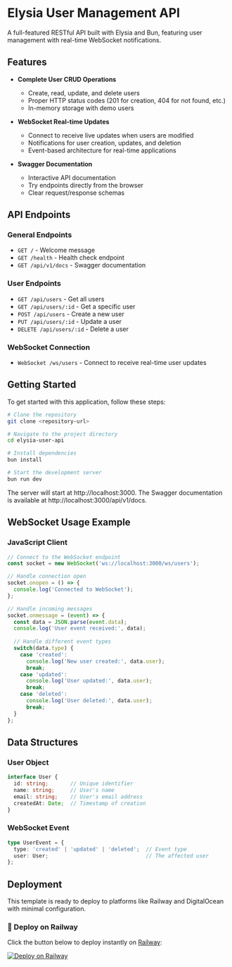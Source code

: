 # Elysia User Management API

A full-featured RESTful API built with Elysia and Bun, featuring user management with real-time WebSocket notifications.

## Features

- **Complete User CRUD Operations**
  - Create, read, update, and delete users
  - Proper HTTP status codes (201 for creation, 404 for not found, etc.)
  - In-memory storage with demo users

- **WebSocket Real-time Updates**
  - Connect to receive live updates when users are modified
  - Notifications for user creation, updates, and deletion
  - Event-based architecture for real-time applications

- **Swagger Documentation**
  - Interactive API documentation
  - Try endpoints directly from the browser
  - Clear request/response schemas

## API Endpoints

### General Endpoints
- `GET /` - Welcome message
- `GET /health` - Health check endpoint
- `GET /api/v1/docs` - Swagger documentation

### User Endpoints
- `GET /api/users` - Get all users
- `GET /api/users/:id` - Get a specific user
- `POST /api/users` - Create a new user
- `PUT /api/users/:id` - Update a user
- `DELETE /api/users/:id` - Delete a user

### WebSocket Connection
- `WebSocket /ws/users` - Connect to receive real-time user updates

## Getting Started

To get started with this application, follow these steps:

```bash
# Clone the repository
git clone <repository-url>

# Navigate to the project directory
cd elysia-user-api

# Install dependencies
bun install

# Start the development server
bun run dev
```

The server will start at http://localhost:3000.
The Swagger documentation is available at http://localhost:3000/api/v1/docs.

## WebSocket Usage Example

### JavaScript Client

```javascript
// Connect to the WebSocket endpoint
const socket = new WebSocket('ws://localhost:3000/ws/users');

// Handle connection open
socket.onopen = () => {
  console.log('Connected to WebSocket');
};

// Handle incoming messages
socket.onmessage = (event) => {
  const data = JSON.parse(event.data);
  console.log('User event received:', data);
  
  // Handle different event types
  switch(data.type) {
    case 'created':
      console.log('New user created:', data.user);
      break;
    case 'updated':
      console.log('User updated:', data.user);
      break;
    case 'deleted':
      console.log('User deleted:', data.user);
      break;
  }
};
```

## Data Structures

### User Object

```typescript
interface User {
  id: string;       // Unique identifier
  name: string;     // User's name
  email: string;    // User's email address  
  createdAt: Date;  // Timestamp of creation
}
```

### WebSocket Event

```typescript
type UserEvent = {
  type: 'created' | 'updated' | 'deleted';  // Event type
  user: User;                               // The affected user
};
```

## Deployment

This template is ready to deploy to platforms like Railway and DigitalOcean with minimal configuration.

### 🚀 Deploy on Railway

Click the button below to deploy instantly on [Railway](https://railway.app/):

[![Deploy on Railway](https://railway.app/button.svg)](https://railway.app/new/template)